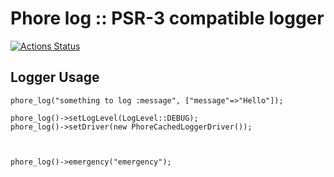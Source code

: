 # Phore log :: PSR-3 compatible logger

[![Actions Status](https://github.com/phore/phore-log/workflows/tests/badge.svg)](https://github.com/phore/phore-log/actions)

## Logger Usage



```
phore_log("something to log :message", ["message"=>"Hello"]);

phore_log()->setLogLevel(LogLevel::DEBUG);
phore_log()->setDriver(new PhoreCachedLoggerDriver());



phore_log()->emergency("emergency"); 

```
